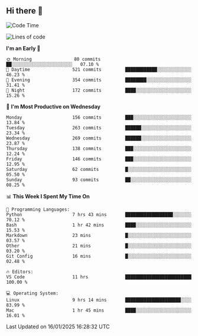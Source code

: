 ## Hi there 👋

<!--
**Wangmerlyn/Wangmerlyn** is a ✨ _special_ ✨ repository because its `README.md` (this file) appears on your GitHub profile.

Here are some ideas to get you started:

- 🔭 I’m currently working on ...
- 🌱 I’m currently learning ...
- 👯 I’m looking to collaborate on ...
- 🤔 I’m looking for help with ...
- 💬 Ask me about ...
- 📫 How to reach me: ...
- 😄 Pronouns: ...
- ⚡ Fun fact: ...
-->
<!--START_SECTION:waka-->
![Code Time](http://img.shields.io/badge/Code%20Time-11%20hrs%201%20min-blue)

![Lines of code](https://img.shields.io/badge/From%20Hello%20World%20I%27ve%20Written-8.2%20million%20lines%20of%20code-blue)

**I'm an Early 🐤** 

```text
🌞 Morning                80 commits          ██░░░░░░░░░░░░░░░░░░░░░░░   07.10 % 
🌆 Daytime                521 commits         ████████████░░░░░░░░░░░░░   46.23 % 
🌃 Evening                354 commits         ████████░░░░░░░░░░░░░░░░░   31.41 % 
🌙 Night                  172 commits         ████░░░░░░░░░░░░░░░░░░░░░   15.26 % 
```
📅 **I'm Most Productive on Wednesday** 

```text
Monday                   156 commits         ███░░░░░░░░░░░░░░░░░░░░░░   13.84 % 
Tuesday                  263 commits         ██████░░░░░░░░░░░░░░░░░░░   23.34 % 
Wednesday                269 commits         ██████░░░░░░░░░░░░░░░░░░░   23.87 % 
Thursday                 138 commits         ███░░░░░░░░░░░░░░░░░░░░░░   12.24 % 
Friday                   146 commits         ███░░░░░░░░░░░░░░░░░░░░░░   12.95 % 
Saturday                 62 commits          █░░░░░░░░░░░░░░░░░░░░░░░░   05.50 % 
Sunday                   93 commits          ██░░░░░░░░░░░░░░░░░░░░░░░   08.25 % 
```


📊 **This Week I Spent My Time On** 

```text
💬 Programming Languages: 
Python                   7 hrs 43 mins       ██████████████████░░░░░░░   70.12 % 
Bash                     1 hr 42 mins        ████░░░░░░░░░░░░░░░░░░░░░   15.53 % 
Markdown                 23 mins             █░░░░░░░░░░░░░░░░░░░░░░░░   03.57 % 
Other                    21 mins             █░░░░░░░░░░░░░░░░░░░░░░░░   03.20 % 
Git Config               16 mins             █░░░░░░░░░░░░░░░░░░░░░░░░   02.48 % 

🔥 Editors: 
VS Code                  11 hrs              █████████████████████████   100.00 % 

💻 Operating System: 
Linux                    9 hrs 14 mins       █████████████████████░░░░   83.99 % 
Mac                      1 hr 45 mins        ████░░░░░░░░░░░░░░░░░░░░░   16.01 % 
```


 Last Updated on 16/01/2025 16:28:32 UTC
<!--END_SECTION:waka-->
